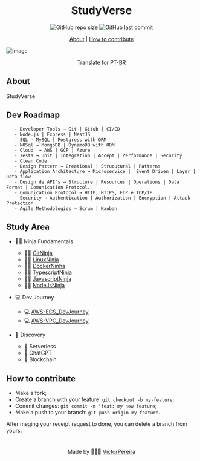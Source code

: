 <h1 align = "center">StudyVerse</h1>

<div align="center">
   <img alt="GitHub repo size" src="https://img.shields.io/github/repo-size/victorpereiira/StudyVerse">
   <img alt="GitHub last commit" src="https://img.shields.io/github/last-commit/victorpereiira/StudyVerse">
</div>

<p align = "center">
    <a href="#about">About</a>   |
    <a href="#how-to-contribute">How to contribute</a>
</p>


![image](https://user-images.githubusercontent.com/64560823/219676920-90172589-c13a-4342-94f3-b8f33092c4aa.png)



<div align="center">
    Translate for
    <a href="./github/readme_pt-br.md">PT-BR</a>
</div>


## About
StudyVerse

## Dev Roadmap

```text
   - Developer Tools → Git | Gitub | CI/CD
   - Node.js | Express | NestJS
   - SQL → MySQL | Postgress with ORM
   - NOSql → MongoDB | DynamoDB with ODM
   - Cloud  → AWS | GCP | Azure
   - Tests → Unit | Integration | Accept | Performance | Security
   - Clean Code
   - Design Pattern → Creational | Strucutural | Patterns
   - Application Architecture → Microservice |  Event Driven | Layer | Data flow
   - Design de API's → Structure | Resources | Operations | Data Format | Comunication Protocol.
   - Comunication Protocol → HTTP, HTTPS, FTP e TCP/IP
   - Security → Authentication | Authorization | Encryption | Attack Protection
   - Agile Methodologies → Scrum | Kanban
```

## Study Area
- 🐱‍👤 Ninja Fundamentals
    - 🐱‍👤  [GitNinja](https://github.com/VictorPereiira/GitNinja)
    - 🐱‍👤  [LinuxNinja](https://github.com/VictorPereiira/LinuxNinja)
    - 🐱‍👤  [DockerNinha](https://github.com/VictorPereiira/DockerNinja)
    - 🐱‍👤  [TypescriptNinja](https://github.com/VictorPereiira/TypescriptNinja)
    - 🐱‍👤  [JavascriptNinja](https://github.com/VictorPereiira/JavascriptNinja)
    - 🐱‍👤  [NodeJsNinja](https://github.com/VictorPereiira/NodeJsNinja)


- 💻 Dev Journey
   - 💻 [AWS-ECS_DevJourney](https://github.com/VictorPereiira/AWS-ECS_DevJourney)
   - 💻 [AWS-VPC_DevJourney](https://github.com/VictorPereiira/AWS-VPC_DevJourney)


- 🧭 Discovery
   - 🧭 Serverless
   - 🧭 ChatGPT
   - 🧭 Blockchain


## How to contribute
- Make a fork;
- Create a branch with your feature: `git checkout -b my-feature`;
- Commit changes: `git commit -m "feat: my new feature`;
- Make a push to your branch: `git push origin my-feature`.

<p>After meging your receipt request to done, you can delete a branch from yours.</p>

#
<p align = "center">
    Made by 👨🏾‍💻
    <a href="https://github.com/VictorPereiira">VictorPereira</a>
</p>


